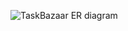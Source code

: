 
![TaskBazaar ER diagram](https://github.com/user-attachments/assets/9d004307-c01a-43e0-b25f-b1a9a76787a2)
